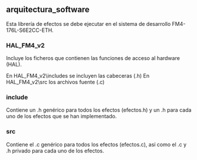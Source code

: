 ## arquitectura_software

Esta librería de efectos se debe ejecutar en el sistema de desarrollo FM4-176L-S6E2CC-ETH.

### HAL_FM4_v2

Incluye los ficheros que contienen las funciones de acceso al hardware (HAL).
 
En HAL_FM4_v2\includes se incluyen las cabeceras (.h)
En HAL_FM4_v2\src los archivos fuente (.c)

### include
Contiene un .h genérico para todos los efectos (efectos.h) y un .h para cada uno de los efectos que se han implementado. 

### src
Contiene el .c genérico para todos los efectos (efectos.c), así como el .c y .h privado para cada uno de los efectos.
